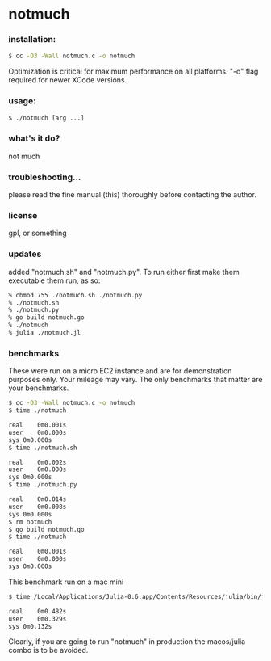 # notmuch

### installation:
```sh
$ cc -O3 -Wall notmuch.c -o notmuch
```
Optimization is critical for maximum performance on all platforms.  "-o" flag required for newer XCode versions.

### usage:
```sh
$ ./notmuch [arg ...]
```
### what's it do?
not much

### troubleshooting...
please read the fine manual (this) thoroughly before contacting the author.

### license
gpl, or something

### updates
added "notmuch.sh" and "notmuch.py". To run either first make them executable them run, as so:
```sh
% chmod 755 ./notmuch.sh ./notmuch.py
% ./notmuch.sh
% ./notmuch.py
% go build notmuch.go
% ./notmuch
% julia ./notmuch.jl
```

### benchmarks
These were run on a micro EC2 instance and are for demonstration purposes only. Your mileage may vary. The only benchmarks that matter are your benchmarks. 
```sh
$ cc -O3 -Wall notmuch.c -o notmuch
$ time ./notmuch

real	0m0.001s
user	0m0.000s
sys	0m0.000s
$ time ./notmuch.sh

real	0m0.002s
user	0m0.000s
sys	0m0.000s
$ time ./notmuch.py

real	0m0.014s
user	0m0.008s
sys	0m0.000s
$ rm notmuch
$ go build notmuch.go
$ time ./notmuch

real	0m0.001s
user	0m0.000s
sys	0m0.000s
```

This benchmark run on a mac mini
```sh
$ time /Local/Applications/Julia-0.6.app/Contents/Resources/julia/bin/julia /tmp/notmuch.jl 

real	0m0.482s
user	0m0.329s
sys	0m0.132s
```

Clearly, if you are going to run "notmuch" in production the macos/julia combo is to be avoided.

